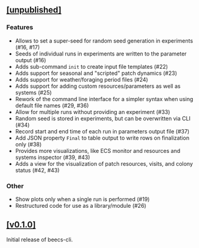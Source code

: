 ## [[unpublished]](https://github.com/mlange-42/beecs-cli/compare/v0.1.0...main)

### Features

- Allows to set a super-seed for random seed generation in experiments (#16, #17)
- Seeds of individual runs in experiments are written to the parameter output (#16)
- Adds sub-command `init` to create input file templates (#22)
- Adds support for seasonal and "scripted" patch dynamics (#23)
- Adds support for weather/foraging period files (#24)
- Adds support for adding custom resources/parameters as well as systems (#25)
- Rework of the command line interface for a simpler syntax when using default file names (#29, #36)
- Allow for multiple runs without providing an experiment (#33)
- Random seed is stored in experiments, but can be overwritten via CLI (#34)
- Record start and end time of each run in parameters output file (#37)
- Add JSON property `Final` to table output to write rows on finalization only (#38)
- Provides more visualizations, like ECS monitor and resources and systems inspector (#39, #43)
- Adds a view for the visualization of patch resources, visits, and colony status (#42, #43)

### Other

- Show plots only when a single run is performed (#19)
- Restructured code for use as a library/module (#26)

## [[v0.1.0]](https://github.com/mlange-42/beecs-cli/tree/v0.1.0)

Initial release of beecs-cli.
